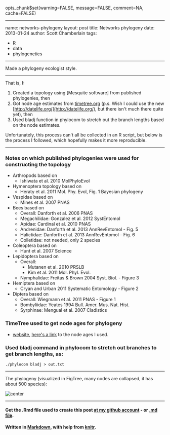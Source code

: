 opts_chunk$set(warning=FALSE, message=FALSE, comment=NA, cache=FALSE)

---
name: networks-phylogeny
layout: post
title: Networks phylogeny
date: 2013-01-24
author: Scott Chamberlain
tags: 
- R
- data
- phylogenetics
---

Made a phylogeny ecologist style. 
***************
That is, I: 

1. Created a topology using [Mesquite software] from published phylogenies, then
2. Got node age estimates from [timetree.org](http://timetree.org/) (p.s. Wish I could use the new [http://datelife.org/](http://datelife.org/), but there isn't much there quite yet), then
3. Used bladj function in phylocom to stretch out the branch lengths based on the node estimates.

Unfortunately, this process can't all be collected in an R script, but below is the process I followed, which hopefully makes it more reproducible.

***************

### Notes on which published phylogenies were used for constructing the topology
+ Arthropods based on 
	+ Ishiwata et al. 2010 MolPhyloEvol
+ Hymenoptera topology based on
	+ Heraty et al. 2011 Mol. Phy. Evol, Fig. 1 Bayesian phylogeny
+ Vespidae based on
	+ Mines et al. 2007 PNAS
+ Bees based on 
	+ Overall: Danforth et al. 2006 PNAS
	+ Megachilidae: Gonzalez et al. 2012 SystEntomol
	+ Apidae: Cardinal et al. 2010 PNAS
	+ Andrenidae: Danforth et al. 2013 AnnRevEntomol - Fig. 5
	+ Halictidae: Danforth et al. 2013 AnnRevEntomol - Fig. 6
	+ Colletidae: not needed, only 2 species
+ Coleoptera based on 
	+ Hunt et al. 2007 Science
+ Lepidoptera based on
	+ Overall: 
		+ Mutanen et al. 2010 PRSLB
		+ Kim et al. 2011 Mol. Phyl. Evol. 
	+ Nymphalidae: Freitas & Brown 2004 Syst. Biol. - Figure 3
+ Hemiptera based on
	+ Cryan and Urban 2011 Systematic Entomology - Figure 2
+ Diptera based on
	+ Overall: Wiegmann et al. 2011 PNAS - Figure 1
	+ Bombyliidae: Yeates 1994 Bull. Amer. Mus. Nat. Hist.
	+ Syrphinae: Mengual et al. 2007 Cladistics

### TimeTree used to get node ages for phylogeny
+ [website](http://timetree.org/), [here's a link]() to the node ages I used.

### Used bladj command in phylocom to stretch out branches to get branch lengths, as:
`./phylocom bladj > out.txt`

***************

The phylogeny (visualized in FigTree, many nodes are collapsed, it has about 500 species):

![center](https://raw.github.com/SChamberlain/schamberlain.github.com/master/img/phylogeny.png)

*********
#### Get the .Rmd file used to create this post [at my github account](https://github.com/SChamberlain/scott/blob/gh-pages/_drafts/2013-01-24-networks-phylogeny.Rmd) - or [.md file](https://github.com/SChamberlain/scott/blob/gh-pages/_posts/2013-01-24-networks-phylogeny.md).

#### Written in [Markdown](http://daringfireball.net/projects/markdown/), with help from [knitr](http://yihui.name/knitr/).
